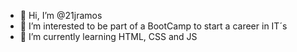 - 👋 Hi, I’m @21jramos
- 👀 I’m interested to be part of a BootCamp to start a career in IT´s
- 🌱 I’m currently learning HTML, CSS and JS


<!---
21jramos/21jramos is a ✨ special ✨ repository because its `README.md` (this file) appears on your GitHub profile.
You can click the Preview link to take a look at your changes.
--->
